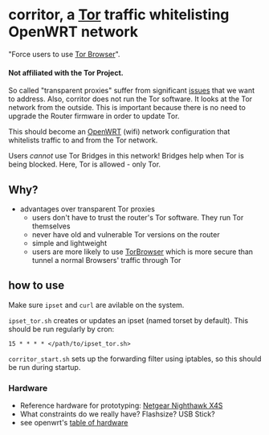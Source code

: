 # corritor, a [Tor](https://www.torproject.org/) traffic whitelisting OpenWRT network
"Force users to use [Tor Browser](https://www.torproject.org/download/download-easy.html.en)".

#### Not affiliated with the Tor Project.

So called "transparent proxies" suffer from significant
[issues](https://trac.torproject.org/projects/tor/wiki/doc/TransparentProxyLeaks)
that we want to address. Also, corritor does not run the Tor software.
It looks at the Tor network from the outside.
This is important because there is no need to upgrade the Router firmware
in order to update Tor.

This should become an [OpenWRT](https://openwrt.org/) (wifi) network
configuration that whitelists traffic to and from the Tor network.

Users _cannot_ use Tor Bridges in this network!
Bridges help when Tor is being blocked. Here,
Tor is allowed - only Tor.

## Why?
* advantages over transparent Tor proxies
  * users don't have to trust the router's Tor software. They run Tor themselves
  * never have old and vulnerable Tor versions on the router
  * simple and lightweight
  * users are more likely to use [TorBrowser](https://www.torproject.org/download/download-easy.html.en)
    which is more secure than tunnel a normal Browsers' traffic through Tor

## how to use
Make sure `ipset` and `curl` are avilable on the system.

`ipset_tor.sh` creates or updates an ipset (named torset by default). This
should be run regularly by cron:

	15 * * * * </path/to/ipset_tor.sh>

`corritor_start.sh` sets up the forwarding filter using iptables, so this
should be run during startup.

### Hardware
* Reference hardware for prototyping: [Netgear Nighthawk X4S](https://openwrt.org/toh/netgear/r7800)
* What constraints do we really have? Flashsize? USB Stick?
* see openwrt's [table of hardware](https://openwrt.org/toh/views/toh_available_864)
